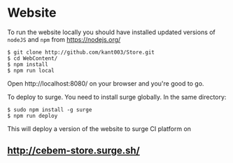 # Website

To run the website locally you should have installed updated versions of `nodeJS` and `npm` from https://nodejs.org/

    $ git clone http://github.com/kant003/Store.git
    $ cd WebContent/
    $ npm install
    $ npm run local

Open http://localhost:8080/ on your browser and you're good to go.

To deploy to surge. You need to install surge globally. In the same directory:


    $ sudo npm install -g surge
    $ npm run deploy

This will deploy a version of the website to surge CI platform on

## http://cebem-store.surge.sh/
